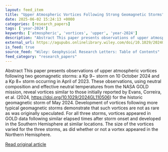 ```yaml
---
layout: feed_item
title: "Upper Atmospheric Vortices Following Strong Geomagnetic Storms"
date: 2025-06-02 15:24:13 +0000
categories: [research_papers]
tags: ['year-2024']
keywords: ['atmospheric', 'vortices', 'upper', 'year-2024']
description: "Abstract This paper presents observations of upper atmospheric vortices following two geomagnetic storms: a Kp 9− storm on 10 October 2024 and a Kp 8+ storm ..."
external_url: https://agupubs.onlinelibrary.wiley.com/doi/10.1029/2024GL113726?af=R
is_feed: true
source_feed: "Wiley: Geophysical Research Letters: Table of Contents"
feed_category: "research_papers"
---
```


Abstract This paper presents observations of upper atmospheric vortices following two geomagnetic storms: a Kp 9− storm on 10 October 2024 and a Kp 8+ storm occurring in April of 2023. These observations, using neutral composition and effective neutral temperatures from the NASA GOLD mission, reveal vortices similar to those initially reported by Evans, Correira, et al. (2024, https://doi.org/10.1029/2024GL110506) for the historic geomagnetic storm of May 2024. Development of vortices following more typical geomagnetic storms demonstrate that such vortices are not as rare as was originally speculated. For all three storms, vortices appeared in GOLD data following similar elapsed times after storm onset and developed in the Southern Hemisphere at similar locations. The size of the vortices varied for the three storms, as did whether or not a vortex appeared in the Northern Hemisphere.

[Read original article](https://agupubs.onlinelibrary.wiley.com/doi/10.1029/2024GL113726?af=R)
